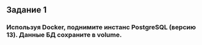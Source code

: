 ## Задание 1
### Используя Docker, поднимите инстанс PostgreSQL (версию 13). Данные БД сохраните в volume.
